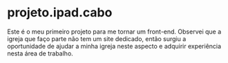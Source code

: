 # projeto.ipad.cabo

Este é o meu primeiro projeto para me tornar um front-end.
Observei que a igreja que faço parte não tem um site dedicado, então surgiu a oportunidade de ajudar a minha igreja neste aspecto e adquirir experiência nesta área de trabalho.